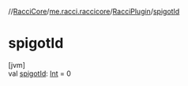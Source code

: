 //[RacciCore](../../../index.md)/[me.racci.raccicore](../index.md)/[RacciPlugin](index.md)/[spigotId](spigot-id.md)

# spigotId

[jvm]\
val [spigotId](spigot-id.md): [Int](https://kotlinlang.org/api/latest/jvm/stdlib/kotlin/-int/index.html) = 0
